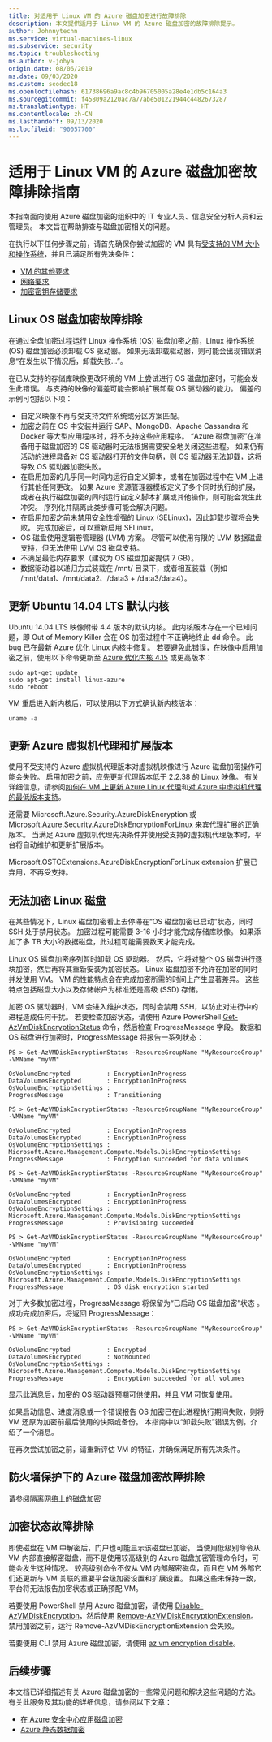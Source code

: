 ```yaml
---
title: 对适用于 Linux VM 的 Azure 磁盘加密进行故障排除
description: 本文提供适用于 Linux VM 的 Azure 磁盘加密的故障排除提示。
author: Johnnytechn
ms.service: virtual-machines-linux
ms.subservice: security
ms.topic: troubleshooting
ms.author: v-johya
origin.date: 08/06/2019
ms.date: 09/03/2020
ms.custom: seodec18
ms.openlocfilehash: 61738696a9ac8c4b96705005a28e4e1db5c164a3
ms.sourcegitcommit: f45809a2120ac7a77abe501221944c4482673287
ms.translationtype: HT
ms.contentlocale: zh-CN
ms.lasthandoff: 09/13/2020
ms.locfileid: "90057700"
---
```

# <a name="azure-disk-encryption-for-linux-vms-troubleshooting-guide"></a>适用于 Linux VM 的 Azure 磁盘加密故障排除指南

本指南面向使用 Azure 磁盘加密的组织中的 IT 专业人员、信息安全分析人员和云管理员。 本文旨在帮助排查与磁盘加密相关的问题。

在执行以下任何步骤之前，请首先确保你尝试加密的 VM 具有[受支持的 VM 大小和操作系统](disk-encryption-overview.md#supported-vms-and-operating-systems)，并且已满足所有先决条件：

- [VM 的其他要求](disk-encryption-overview.md#supported-vms-and-operating-systems)
- [网络要求](disk-encryption-overview.md#networking-requirements)
- [加密密钥存储要求](disk-encryption-overview.md#encryption-key-storage-requirements)

 

## <a name="troubleshooting-linux-os-disk-encryption"></a>Linux OS 磁盘加密故障排除

在通过全盘加密过程运行 Linux 操作系统 (OS) 磁盘加密之前，Linux 操作系统 (OS) 磁盘加密必须卸载 OS 驱动器。 如果无法卸载驱动器，则可能会出现错误消息“在发生以下情况后，卸载失败...”。

在已从支持的存储库映像更改环境的 VM 上尝试进行 OS 磁盘加密时，可能会发生此错误。 与支持的映像的偏差可能会影响扩展卸载 OS 驱动器的能力。 偏差的示例可包括以下项：
- 自定义映像不再与受支持文件系统或分区方案匹配。
- 加密之前在 OS 中安装并运行 SAP、MongoDB、Apache Cassandra 和 Docker 等大型应用程序时，将不支持这些应用程序。 “Azure 磁盘加密”在准备用于磁盘加密的 OS 驱动器时无法根据需要安全地关闭这些进程。 如果仍有活动的进程具备对 OS 驱动器打开的文件句柄，则 OS 驱动器无法卸载，这将导致 OS 驱动器加密失败。 
- 在启用加密的几乎同一时间内运行自定义脚本，或者在加密过程中在 VM 上进行其他任何更改。 如果 Azure 资源管理器模板定义了多个同时执行的扩展，或者在执行磁盘加密的同时运行自定义脚本扩展或其他操作，则可能会发生此冲突。 序列化并隔离此类步骤可能会解决问题。
- 在启用加密之前未禁用安全性增强的 Linux (SELinux)，因此卸载步骤将会失败。 完成加密后，可以重新启用 SELinux。
- OS 磁盘使用逻辑卷管理器 (LVM) 方案。 尽管可以使用有限的 LVM 数据磁盘支持，但无法使用 LVM OS 磁盘支持。
- 不满足最低内存要求（建议为 OS 磁盘加密提供 7 GB）。
- 数据驱动器以递归方式装载在 /mnt/ 目录下，或者相互装载（例如 /mnt/data1、/mnt/data2、/data3 + /data3/data4）。

## <a name="update-the-default-kernel-for-ubuntu-1404-lts"></a>更新 Ubuntu 14.04 LTS 默认内核

Ubuntu 14.04 LTS 映像附带 4.4 版本的默认内核。 此内核版本存在一个已知问题，即 Out of Memory Killer 会在 OS 加密过程中不正确地终止 dd 命令。 此 bug 已在最新 Azure 优化 Linux 内核中修复。 若要避免此错误，在映像中启用加密之前，使用以下命令更新至 [Azure 优化内核 4.15](https://packages.ubuntu.com/trusty/linux-azure) 或更高版本：

```
sudo apt-get update
sudo apt-get install linux-azure
sudo reboot
```

VM 重启进入新内核后，可以使用以下方式确认新内核版本：

```
uname -a
```

## <a name="update-the-azure-virtual-machine-agent-and-extension-versions"></a>更新 Azure 虚拟机代理和扩展版本

使用不受支持的 Azure 虚拟机代理版本对虚拟机映像进行 Azure 磁盘加密操作可能会失败。 启用加密之前，应先更新代理版本低于 2.2.38 的 Linux 映像。 有关详细信息，请参阅[如何在 VM 上更新 Azure Linux 代理](../extensions/update-linux-agent.md)和[对 Azure 中虚拟机代理的最低版本支持](https://support.microsoft.com/help/4049215/extensions-and-virtual-machine-agent-minimum-version-support)。

还需要 Microsoft.Azure.Security.AzureDiskEncryption 或 Microsoft.Azure.Security.AzureDiskEncryptionForLinux 来宾代理扩展的正确版本。 当满足 Azure 虚拟机代理先决条件并使用受支持的虚拟机代理版本时，平台将自动维护和更新扩展版本。

Microsoft.OSTCExtensions.AzureDiskEncryptionForLinux extension 扩展已弃用，不再受支持。  

## <a name="unable-to-encrypt-linux-disks"></a>无法加密 Linux 磁盘

在某些情况下，Linux 磁盘加密看上去停滞在“OS 磁盘加密已启动”状态，同时 SSH 处于禁用状态。 加密过程可能需要 3-16 小时才能完成存储库映像。 如果添加了多 TB 大小的数据磁盘，此过程可能需要数天才能完成。

Linux OS 磁盘加密序列暂时卸载 OS 驱动器。 然后，它将对整个 OS 磁盘进行逐块加密，然后再将其重新安装为加密状态。 Linux 磁盘加密不允许在加密的同时并发使用 VM。 VM 的性能特点会在完成加密所需的时间上产生显著差异。 这些特点包括磁盘大小以及存储帐户为标准还是高级 (SSD) 存储。

加密 OS 驱动器时，VM 会进入维护状态，同时会禁用 SSH，以防止对进行中的进程造成任何干扰。  若要检查加密状态，请使用 Azure PowerShell [Get-AzVmDiskEncryptionStatus](https://docs.microsoft.com/powershell/module/az.compute/get-azvmdiskencryptionstatus) 命令，然后检查 ProgressMessage 字段。 数据和 OS 磁盘进行加密时，ProgressMessage 将报告一系列状态：

```azurepowershell
PS > Get-AzVMDiskEncryptionStatus -ResourceGroupName "MyResourceGroup" -VMName "myVM"

OsVolumeEncrypted          : EncryptionInProgress
DataVolumesEncrypted       : EncryptionInProgress
OsVolumeEncryptionSettings :
ProgressMessage            : Transitioning

PS > Get-AzVMDiskEncryptionStatus -ResourceGroupName "MyResourceGroup" -VMName "myVM"

OsVolumeEncrypted          : EncryptionInProgress
DataVolumesEncrypted       : EncryptionInProgress
OsVolumeEncryptionSettings : Microsoft.Azure.Management.Compute.Models.DiskEncryptionSettings
ProgressMessage            : Encryption succeeded for data volumes

PS > Get-AzVMDiskEncryptionStatus -ResourceGroupName "MyResourceGroup" -VMName "myVM"

OsVolumeEncrypted          : EncryptionInProgress
DataVolumesEncrypted       : EncryptionInProgress
OsVolumeEncryptionSettings : Microsoft.Azure.Management.Compute.Models.DiskEncryptionSettings
ProgressMessage            : Provisioning succeeded

PS > Get-AzVMDiskEncryptionStatus -ResourceGroupName "MyResourceGroup" -VMName "myVM"

OsVolumeEncrypted          : EncryptionInProgress
DataVolumesEncrypted       : EncryptionInProgress
OsVolumeEncryptionSettings : Microsoft.Azure.Management.Compute.Models.DiskEncryptionSettings
ProgressMessage            : OS disk encryption started
```

对于大多数加密过程，ProgressMessage 将保留为“已启动 OS 磁盘加密”状态 。  成功完成加密后，将返回 ProgressMessage：

```azurepowershell
PS > Get-AzVMDiskEncryptionStatus -ResourceGroupName "MyResourceGroup" -VMName "myVM"

OsVolumeEncrypted          : Encrypted
DataVolumesEncrypted       : NotMounted
OsVolumeEncryptionSettings : Microsoft.Azure.Management.Compute.Models.DiskEncryptionSettings
ProgressMessage            : Encryption succeeded for all volumes
```

显示此消息后，加密的 OS 驱动器预期可供使用，并且 VM 可恢复使用。

如果启动信息、进度消息或一个错误报告 OS 加密已在此进程执行期间失败，则将 VM 还原为加密前最后使用的快照或备份。 本指南中以“卸载失败”错误为例，介绍了一个消息。

在再次尝试加密之前，请重新评估 VM 的特征，并确保满足所有先决条件。

## <a name="troubleshooting-azure-disk-encryption-behind-a-firewall"></a>防火墙保护下的 Azure 磁盘加密故障排除

请参阅[隔离网络上的磁盘加密](disk-encryption-isolated-network.md)

## <a name="troubleshooting-encryption-status"></a>加密状态故障排除 

即使磁盘在 VM 中解密后，门户也可能显示该磁盘已加密。  当使用低级别命令从 VM 内部直接解密磁盘，而不是使用较高级别的 Azure 磁盘加密管理命令时，可能会发生这种情况。  较高级别命令不仅从 VM 内部解密磁盘，而且在 VM 外部它们还更新与 VM 关联的重要平台级加密设置和扩展设置。  如果这些未保持一致，平台将无法报告加密状态或正确预配 VM。

若要使用 PowerShell 禁用 Azure 磁盘加密，请使用 [Disable-AzVMDiskEncryption](https://docs.microsoft.com/powershell/module/az.compute/disable-azvmdiskencryption)，然后使用 [Remove-AzVMDiskEncryptionExtension](https://docs.microsoft.com/powershell/module/az.compute/remove-azvmdiskencryptionextension)。 禁用加密之前，运行 Remove-AzVMDiskEncryptionExtension 会失败。

若要使用 CLI 禁用 Azure 磁盘加密，请使用 [az vm encryption disable](https://docs.azure.cn/cli/vm/encryption?view=azure-cli-latest#az-vm-encryption-disable)。 

## <a name="next-steps"></a>后续步骤

本文档已详细描述有关 Azure 磁盘加密的一些常见问题和解决这些问题的方法。 有关此服务及其功能的详细信息，请参阅以下文章：

- [在 Azure 安全中心应用磁盘加密](../../security-center/security-center-virtual-machine-protection.md)
- [Azure 静态数据加密](../../security/fundamentals/encryption-atrest.md)

<!-- Update_Description: new article about disk encryption troubleshooting -->
<!--NEW.date: 11/11/2019-->